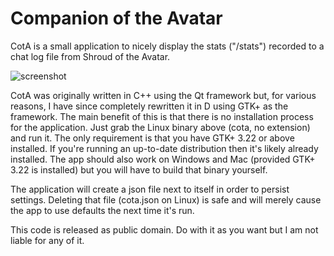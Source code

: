 # Companion of the Avatar
CotA is a small application to nicely display the stats ("/stats") recorded to a chat log file from Shroud of the Avatar. 

![screenshot](http://a4.pbase.com/o10/09/605909/1/164136608.cRdMb6Nk.Screenshotfrom20171119192449.png)

CotA was originally written in C++ using the Qt framework but, for various reasons, I have since completely rewritten it in D using GTK+ as the framework. The main benefit of this is that there is no installation process for the application. Just grab the Linux binary above (cota, no extension) and run it. The only requirement is that you have GTK+ 3.22 or above installed. If you're running an up-to-date distribution then it's likely already installed. The app should also work on Windows and Mac (provided GTK+ 3.22 is installed) but you will have to build that binary yourself.

The application will create a json file next to itself in order to persist settings. Deleting that file (cota.json on Linux) is safe and will merely cause the app to use defaults the next time it's run.

This code is released as public domain. Do with it as you want but I am not liable for any of it.
